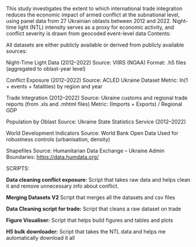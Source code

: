 This study investigates the extent to which international trade integration reduces the economic impact of armed conflict at the subnational level, using panel data from 27 Ukrainian oblasts between 2012 and 2022. Night-time light (NTL) intensity serves as a proxy for economic activity, and conflict severity is drawn from geocoded event-level data
 Contents:

All datasets are either publicly available or derived from publicly available sources:

Night-Time Light Data (2012–2022)
Source: VIIRS (NOAA)
Format: .h5 files (aggregated to oblast-year level)

Conflict Exposure (2012–2022)
Source: ACLED Ukraine Dataset
Metric: ln(1 + events + fatalities) by region and year

Trade Integration (2012–2022)
Source: Ukraine customs and regional trade reports (from .xls and .mhtml files)
Metric: (Imports + Exports) / Regional GDP

Population by Oblast
Source: Ukraine State Statistics Service (2012–2022)

World Development Indicators
Source: World Bank Open Data
Used for robustness controls (urbanisation, density)

Shapefiles
Source: Humanitarian Data Exchange – Ukraine Admin Boundaries: https://data.humdata.org/

SCRIPTS:

**Data cleaning conflict exposure:**           Script that takes raw data and helps clean it and remove unnecessary info about conflict.

**Merging Datasets V2**                        Script that merges all the datasets and csv files 

**Data Cleaning script for trade:**            Script that cleans a raw dataset on trade

**Figure Visualiser:**                         Script that helps build figures and tables and plots 

**H5 bulk downloader:**                        Script that takes the NTL data and helps me automatically download it all





